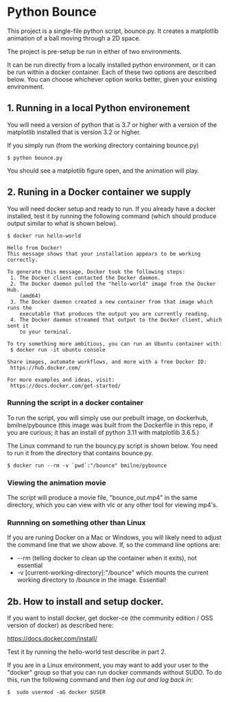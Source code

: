 # Python Bounce

This project is a single-file python script, bounce.py.
It creates a matplotlib animation of a ball moving through a 2D space.

The project is pre-setup be run in either of two environments.

It can be run directly from a locally installed python environment, or it can be run
within a docker container. Each of these two options are described below. You can choose
whichever option works better, given your existing environment.


## 1. Running in a local Python environement

You will need a version of python that is 3.7 or higher with a version of the matplotlib
installed that is version 3.2 or higher.

If you simply run (from the working directory containing bounce.py)

```console
$ python bounce.py
```

You should see a matplotlib figure open, and the animation will play.


## 2. Runing in a Docker container we supply

You will need docker setup and ready to run. If you already have a docker installed,
test it by running the following command (which should produce output similar to
what is shown below).

```console
$ docker run hello-world

Hello from Docker!
This message shows that your installation appears to be working correctly.

To generate this message, Docker took the following steps:
 1. The Docker client contacted the Docker daemon.
 2. The Docker daemon pulled the "hello-world" image from the Docker Hub.
    (amd64)
 3. The Docker daemon created a new container from that image which runs the
    executable that produces the output you are currently reading.
 4. The Docker daemon streamed that output to the Docker client, which sent it
    to your terminal.

To try something more ambitious, you can run an Ubuntu container with:
 $ docker run -it ubuntu console

Share images, automate workflows, and more with a free Docker ID:
 https://hub.docker.com/

For more examples and ideas, visit:
 https://docs.docker.com/get-started/

```

### Running the script in a docker container

To run the script, you will simply use our prebuilt image,
on dockerhub, bmilne/pybounce
(this image was built from the Dockerfile in this repo, if you are curious;
it has an install of python 3.11 with matplotlib 3.6.5.)

The Linux command to run the bouncy.py script is shown below. You need to run it
from the directory that contains bounce.py.

```console
$ docker run --rm -v `pwd`:"/bounce" bmilne/pybounce
```

### Viewing the animation movie

The script will produce a movie file, "bounce_out.mp4" in the same directory, which you can
view with vlc or any other tool for viewing mp4's.

### Runnning on something other than Linux

If you are runing Docker on a Mac or Windows, you will likely need to adjust the
command line that we show above. If, so the command line options are:
* --rm (telling docker to clean up the container when it exits), not essential
* -v [current-working-directory]:"/bounce" which mounts the current working directory to /bounce in the image. Essential!

## 2b. How to install and setup docker.

If you want to install docker, get docker-ce (the community edition / OSS version of docker)
as described here:

https://docs.docker.com/install/

Test it by running the hello-world test describe in part 2.

If you are in a Linux environment, you may want to add your user to the "docker" group
so that you can run docker commands without SUDO. To do this, run the following command
and then _log out and log back in_:

```console
$  sudo usermod -aG docker $USER
```


